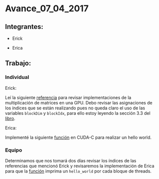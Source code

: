 # Avance_07_04_2017

## Integrantes:

* Erick

* Erica

## Trabajo:

### Individual

Erick: 

Leí la siguiente [referencia](http://docs.nvidia.com/cuda/cuda-c-programming-guide/#axzz4cvQxAHMZ) para revisar implementaciones de la multiplicación de matrices en una GPU. Debo revisar las asignaciones de los índices que se están realizando pues no queda claro el uso de las variables `blockDim` y `blockIdx`, para ello estoy leyendo la sección 3.3 del [libro](http://www.hds.bme.hu/~fhegedus/C++/programming_massively_parallel_processors.pdf).

Erica:

Implementé la siguiente [función](codigo/funcion_imprime_hello_world_cuda.cu) en CUDA-C para realizar un hello world.

### Equipo

Determinamos que nos tomará dos días revisar los índices de las referencias que mencionó Erick y revisaremos la implementación de Erica para que la [función](codigo/funcion_imprime_hello_world_cuda.cu) imprima un `hello_world` por cada bloque de threads.





